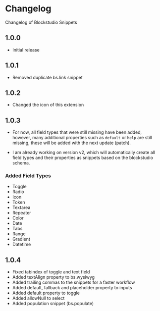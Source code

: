 # Changelog

Changelog of Blockstudio Snippets

## 1.0.0

- Initial release

## 1.0.1

- Removed duplicate bs.link snippet

## 1.0.2

- Changed the icon of this extension

## 1.0.3

- For now, all field types that were still missing have been added, however, many additional properties such as `default` or `help` are still missing, these will be added with the next update (patch).

- I am already working on version v2, which will automatically create all field types and their properties as snippets based on the blockstudio schema.

### Added Field Types

- Toggle
- Radio
- Icon
- Token
- Textarea
- Repeater
- Color
- Date
- Tabs
- Range
- Gradient
- Datetime

## 1.0.4

- Fixed tabindex of toggle and text field
- Added textAlign property to bs.wysiwyg
- Added trailing commas to the snippets for a faster workflow
- Added default, fallback and placeholder property to inputs
- Added default property to toggle
- Added allowNull to select
- Added population snippet (bs.populate)

